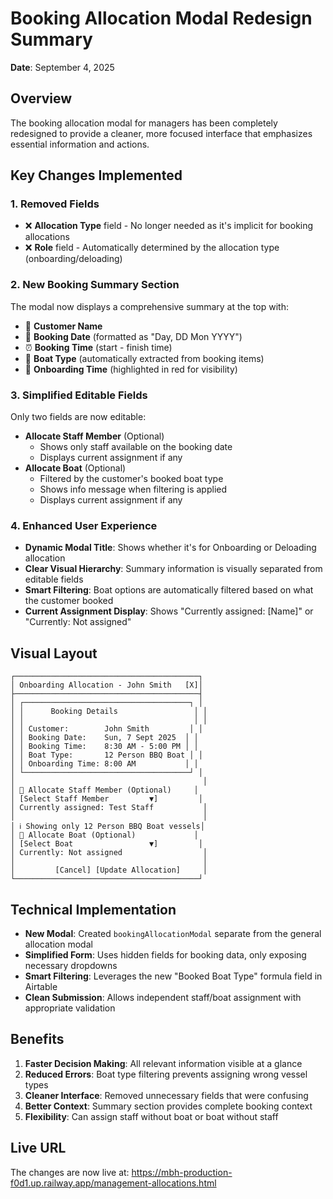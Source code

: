 # Booking Allocation Modal Redesign Summary

**Date**: September 4, 2025

## Overview

The booking allocation modal for managers has been completely redesigned to provide a cleaner, more focused interface that emphasizes essential information and actions.

## Key Changes Implemented

### 1. **Removed Fields**
- ❌ **Allocation Type** field - No longer needed as it's implicit for booking allocations
- ❌ **Role** field - Automatically determined by the allocation type (onboarding/deloading)

### 2. **New Booking Summary Section**
The modal now displays a comprehensive summary at the top with:
- 👤 **Customer Name**
- 📅 **Booking Date** (formatted as "Day, DD Mon YYYY")
- ⏰ **Booking Time** (start - finish time)
- 🚢 **Boat Type** (automatically extracted from booking items)
- 🔴 **Onboarding Time** (highlighted in red for visibility)

### 3. **Simplified Editable Fields**
Only two fields are now editable:
- **Allocate Staff Member** (Optional)
  - Shows only staff available on the booking date
  - Displays current assignment if any
- **Allocate Boat** (Optional)
  - Filtered by the customer's booked boat type
  - Shows info message when filtering is applied
  - Displays current assignment if any

### 4. **Enhanced User Experience**
- **Dynamic Modal Title**: Shows whether it's for Onboarding or Deloading allocation
- **Clear Visual Hierarchy**: Summary information is visually separated from editable fields
- **Smart Filtering**: Boat options are automatically filtered based on what the customer booked
- **Current Assignment Display**: Shows "Currently assigned: [Name]" or "Currently: Not assigned"

## Visual Layout

```
┌─────────────────────────────────────────┐
│ Onboarding Allocation - John Smith   [X]│
├─────────────────────────────────────────┤
│ ┌─────────────────────────────────────┐ │
│ │      Booking Details                 │ │
│ │                                      │ │
│ │ Customer:        John Smith         │ │
│ │ Booking Date:    Sun, 7 Sept 2025  │ │
│ │ Booking Time:    8:30 AM - 5:00 PM │ │
│ │ Boat Type:       12 Person BBQ Boat │ │
│ │ Onboarding Time: 8:00 AM           │ │
│ └─────────────────────────────────────┘ │
│                                          │
│ 👤 Allocate Staff Member (Optional)     │
│ [Select Staff Member         ▼]         │
│ Currently assigned: Test Staff           │
│                                          │
│ ℹ️ Showing only 12 Person BBQ Boat vessels│
│ 🚢 Allocate Boat (Optional)             │
│ [Select Boat                 ▼]         │
│ Currently: Not assigned                  │
│                                          │
│         [Cancel] [Update Allocation]     │
└─────────────────────────────────────────┘
```

## Technical Implementation

- **New Modal**: Created `bookingAllocationModal` separate from the general allocation modal
- **Simplified Form**: Uses hidden fields for booking data, only exposing necessary dropdowns
- **Smart Filtering**: Leverages the new "Booked Boat Type" formula field in Airtable
- **Clean Submission**: Allows independent staff/boat assignment with appropriate validation

## Benefits

1. **Faster Decision Making**: All relevant information visible at a glance
2. **Reduced Errors**: Boat type filtering prevents assigning wrong vessel types
3. **Cleaner Interface**: Removed unnecessary fields that were confusing
4. **Better Context**: Summary section provides complete booking context
5. **Flexibility**: Can assign staff without boat or boat without staff

## Live URL

The changes are now live at:
https://mbh-production-f0d1.up.railway.app/management-allocations.html
